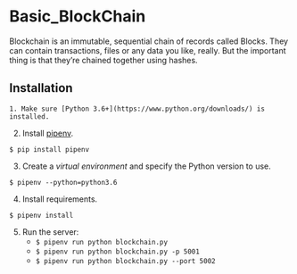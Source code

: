 # Basic_BlockChain

Blockchain is an immutable, sequential chain of records called Blocks. They can contain transactions, files or any data you like, really. But the important thing is that they’re chained together using hashes.

## Installation
```
1. Make sure [Python 3.6+](https://www.python.org/downloads/) is installed. 
```
2. Install [pipenv](https://github.com/kennethreitz/pipenv). 

```
$ pip install pipenv 
```

3. Create a _virtual environment_ and specify the Python version to use. 

```
$ pipenv --python=python3.6
```

4. Install requirements.  

```
$ pipenv install 
``` 

5. Run the server:
    * `$ pipenv run python blockchain.py` 
    * `$ pipenv run python blockchain.py -p 5001`
    * `$ pipenv run python blockchain.py --port 5002`

